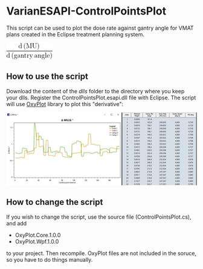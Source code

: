 # VarianESAPI-ControlPointsPlot

This script can be used to plot the dose rate against gantry angle for VMAT plans created in the Eclipse treatment planning system.

![image](images/image1.png)

## How to use the script

Download the content of the *dlls* folder to the directory where you keep your dlls. Register the ControlPointsPlot.esapi.dll file with Eclipse. The script will use [OxyPlot](https://github.com/oxyplot/oxyplot) library to plot this "derivative":

![image](images/image2.png)

## How to change the script

If you wish to change the script, use the source file (ControlPointsPlot.cs), and add 

* OxyPlot.Core.1.0.0
* OxyPlot.Wpf.1.0.0

to your project. Then recompile. OxyPlot files are not included in the soruce, so you have to do things manually.


